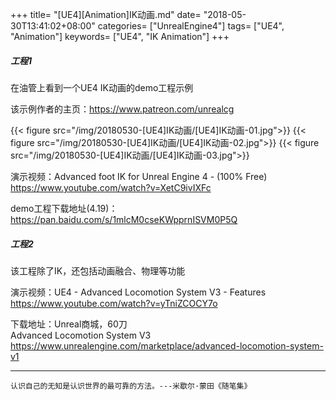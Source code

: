 +++
title= "[UE4][Animation]IK动画.md"
date= "2018-05-30T13:41:02+08:00"
categories= ["UnrealEngine4"]
tags= ["UE4", "Animation"]
keywords= ["UE4", "IK Animation"]
+++

##### 工程1

在油管上看到一个UE4 IK动画的demo工程示例

该示例作者的主页：https://www.patreon.com/unrealcg

{{< figure src="/img/20180530-[UE4]IK动画/[UE4]IK动画-01.jpg">}}
{{< figure src="/img/20180530-[UE4]IK动画/[UE4]IK动画-02.jpg">}}
{{< figure src="/img/20180530-[UE4]IK动画/[UE4]IK动画-03.jpg">}}

演示视频：Advanced foot IK for Unreal Engine 4 - (100% Free)  
https://www.youtube.com/watch?v=XetC9ivIXFc

demo工程下载地址(4.19)：  
https://pan.baidu.com/s/1mlcM0cseKWpprnISVM0P5Q

##### 工程2

该工程除了IK，还包括动画融合、物理等功能

演示视频：UE4 - Advanced Locomotion System V3 - Features  
https://www.youtube.com/watch?v=yTniZCOCY7o

下载地址：Unreal商城，60刀  
Advanced Locomotion System V3  
https://www.unrealengine.com/marketplace/advanced-locomotion-system-v1

***
`认识自己的无知是认识世界的最可靠的方法。---米歇尔·蒙田《随笔集》`